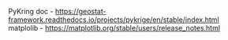 PyKring doc - https://geostat-framework.readthedocs.io/projects/pykrige/en/stable/index.html
<br>
matplolib - https://matplotlib.org/stable/users/release_notes.html